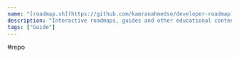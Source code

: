 ```yaml
---
name: "[roadmap.sh](https://github.com/kamranahmedse/developer-roadmap)"
description: "Interactive roadmaps, guides and other educational content to help developers grow in their careers."
tags: ["Guide"]
---
```

#repo